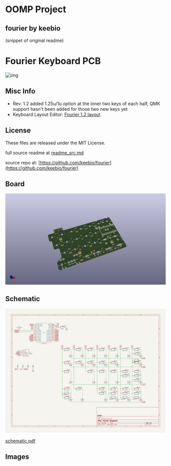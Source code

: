 # OOMP Project  
## fourier  by keebio  
  
(snippet of original readme)  
  
Fourier Keyboard PCB  
====================  
  
![img](https://cdn.shopify.com/s/files/1/1851/5125/products/image_1d38793c-ebb6-4df8-bab5-933162628fe5_1024x1024@2x.jpg?v=1519971797)  
  
Misc Info  
---------  
- Rev. 1.2 added 1.25u/1u option at the inner two keys of each half, QMK support hasn't been added for those two new keys yet  
- Keyboard Layout Editor: [Fourier 1.2 layout](http://www.keyboard-layout-editor.com/-/gists/ec52e429382754843fa2ddb02aecfc4a)  
  
License  
-------  
These files are released under the MIT License.  
  
  full source readme at [readme_src.md](readme_src.md)  
  
source repo at: [https://github.com/keebio/fourier](https://github.com/keebio/fourier)  
## Board  
  
[![working_3d.png](working_3d_600.png)](working_3d.png)  
## Schematic  
  
[![working_schematic.png](working_schematic_600.png)](working_schematic.png)  
  
[schematic pdf](working_schematic.pdf)  
## Images  
